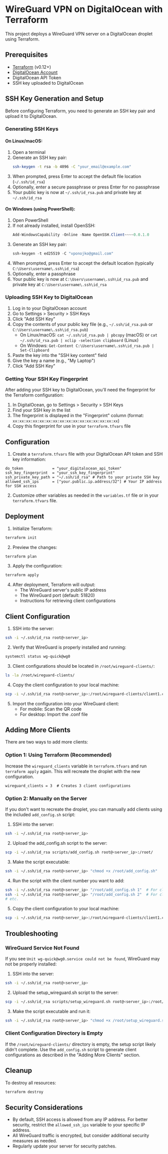 # WireGuard VPN on DigitalOcean with Terraform

This project deploys a WireGuard VPN server on a DigitalOcean droplet using Terraform.

## Prerequisites

- [Terraform](https://www.terraform.io/downloads.html) (v0.12+)
- [DigitalOcean Account](https://www.digitalocean.com/)
- DigitalOcean API Token
- SSH key uploaded to DigitalOcean

## SSH Key Generation and Setup

Before configuring Terraform, you need to generate an SSH key pair and upload it to DigitalOcean.

### Generating SSH Keys

#### On Linux/macOS:

1. Open a terminal
2. Generate an SSH key pair:
   ```bash
   ssh-keygen -t rsa -b 4096 -C "your_email@example.com"
   ```
3. When prompted, press Enter to accept the default file location (`~/.ssh/id_rsa`)
4. Optionally, enter a secure passphrase or press Enter for no passphrase
5. Your public key is now at `~/.ssh/id_rsa.pub` and private key at `~/.ssh/id_rsa`

#### On Windows (using PowerShell):

1. Open PowerShell
2. If not already installed, install OpenSSH:
   ```powershell
   Add-WindowsCapability -Online -Name OpenSSH.Client~~~~0.0.1.0
   ```
3. Generate an SSH key pair:
   ```powershell
   ssh-keygen -t ed25519 -C "vponojko@gmail.com"
   ```
4. When prompted, press Enter to accept the default location (typically `C:\Users\username\.ssh\id_rsa`)
5. Optionally, enter a passphrase
6. Your public key is now at `C:\Users\username\.ssh\id_rsa.pub` and private key at `C:\Users\username\.ssh\id_rsa`

### Uploading SSH Key to DigitalOcean

1. Log in to your DigitalOcean account
2. Go to Settings > Security > SSH Keys
3. Click "Add SSH Key"
4. Copy the contents of your public key file (e.g., `~/.ssh/id_rsa.pub` or `C:\Users\username\.ssh\id_rsa.pub`)
   - On Linux/macOS: `cat ~/.ssh/id_rsa.pub | pbcopy` (macOS) or `cat ~/.ssh/id_rsa.pub | xclip -selection clipboard` (Linux)
   - On Windows: `Get-Content C:\Users\username\.ssh\id_rsa.pub | Set-Clipboard`
5. Paste the key into the "SSH key content" field
6. Give the key a name (e.g., "My Laptop")
7. Click "Add SSH Key"

### Getting Your SSH Key Fingerprint

After adding your SSH key to DigitalOcean, you'll need the fingerprint for the Terraform configuration:

1. In DigitalOcean, go to Settings > Security > SSH Keys
2. Find your SSH key in the list
3. The fingerprint is displayed in the "Fingerprint" column (format: `xx:xx:xx:xx:xx:xx:xx:xx:xx:xx:xx:xx:xx:xx:xx:xx`)
4. Copy this fingerprint for use in your `terraform.tfvars` file

## Configuration

1. Create a `terraform.tfvars` file with your DigitalOcean API token and SSH key information:

```hcl
do_token             = "your_digitalocean_api_token"
ssh_key_fingerprint  = "your_ssh_key_fingerprint"
ssh_private_key_path = "~/.ssh/id_rsa" # Path to your private SSH key
allowed_ssh_ips      = ["your.public.ip.address/32"] # Your IP address for SSH access
```

2. Customize other variables as needed in the `variables.tf` file or in your `terraform.tfvars` file.

## Deployment

1. Initialize Terraform:
```bash
terraform init
```

2. Preview the changes:
```bash
terraform plan
```

3. Apply the configuration:
```bash
terraform apply
```

4. After deployment, Terraform will output:
   - The WireGuard server's public IP address
   - The WireGuard port (default: 51820)
   - Instructions for retrieving client configurations

## Client Configuration

1. SSH into the server:
```bash
ssh -i ~/.ssh/id_rsa root@<server_ip>
```

2. Verify that WireGuard is properly installed and running:
```bash
systemctl status wg-quick@wg0
```

3. Client configurations should be located in `/root/wireguard-clients/`:
```bash
ls -la /root/wireguard-clients/
```

4. Copy the client configuration to your local machine:
```bash
scp -i ~/.ssh/id_rsa root@<server_ip>:/root/wireguard-clients/client1.conf .
```

5. Import the configuration into your WireGuard client:
   - For mobile: Scan the QR code
   - For desktop: Import the .conf file

## Adding More Clients

There are two ways to add more clients:

### Option 1: Using Terraform (Recommended)

Increase the `wireguard_clients` variable in `terraform.tfvars` and run `terraform apply` again. This will recreate the droplet with the new configuration.

```hcl
wireguard_clients = 3  # Creates 3 client configurations
```

### Option 2: Manually on the Server

If you don't want to recreate the droplet, you can manually add clients using the included `add_config.sh` script:

1. SSH into the server:
```bash
ssh -i ~/.ssh/id_rsa root@<server_ip>
```

2. Upload the add_config.sh script to the server:
```bash
scp -i ~/.ssh/id_rsa scripts/add_config.sh root@<server_ip>:/root/
```

3. Make the script executable:
```bash
ssh -i ~/.ssh/id_rsa root@<server_ip> "chmod +x /root/add_config.sh"
```

4. Run the script with the client number you want to add:
```bash
ssh -i ~/.ssh/id_rsa root@<server_ip> "/root/add_config.sh 1"  # For client 1
ssh -i ~/.ssh/id_rsa root@<server_ip> "/root/add_config.sh 2"  # For client 2
# etc.
```

5. Copy the client configuration to your local machine:
```bash
scp -i ~/.ssh/id_rsa root@<server_ip>:/root/wireguard-clients/client1.conf .
```

## Troubleshooting

### WireGuard Service Not Found

If you see `Unit wg-quick@wg0.service could not be found`, WireGuard may not be properly installed:

1. SSH into the server:
```bash
ssh -i ~/.ssh/id_rsa root@<server_ip>
```

2. Upload the setup_wireguard.sh script to the server:
```bash
scp -i ~/.ssh/id_rsa scripts/setup_wireguard.sh root@<server_ip>:/root/
```

3. Make the script executable and run it:
```bash
ssh -i ~/.ssh/id_rsa root@<server_ip> "chmod +x /root/setup_wireguard.sh && /root/setup_wireguard.sh"
```

### Client Configuration Directory is Empty

If the `/root/wireguard-clients/` directory is empty, the setup script likely didn't complete. Use the `add_config.sh` script to generate client configurations as described in the "Adding More Clients" section.

## Cleanup

To destroy all resources:
```bash
terraform destroy
```

## Security Considerations

- By default, SSH access is allowed from any IP address. For better security, restrict the `allowed_ssh_ips` variable to your specific IP address.
- All WireGuard traffic is encrypted, but consider additional security measures as needed.
- Regularly update your server for security patches. 